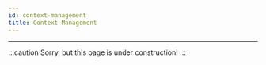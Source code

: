 ```yaml
---
id: context-management
title: Context Management
---
```


---------------

:::caution
Sorry, but this page is under construction!
:::